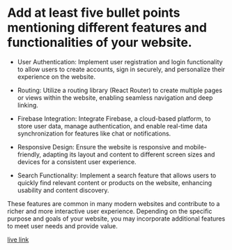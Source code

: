 # Add at least five bullet points mentioning different features and functionalities of your website.

- User Authentication: Implement user registration and login functionality to allow users to create accounts, sign in securely, and personalize their experience on the website.

- Routing: Utilize a routing library (React Router) to create multiple pages or views within the website, enabling seamless navigation and deep linking.

- Firebase Integration: Integrate Firebase, a cloud-based platform, to store user data, manage authentication, and enable real-time data synchronization for features like chat or notifications.

- Responsive Design: Ensure the website is responsive and mobile-friendly, adapting its layout and content to different screen sizes and devices for a consistent user experience.

- Search Functionality: Implement a search feature that allows users to quickly find relevant content or products on the website, enhancing usability and content discovery.

These features are common in many modern websites and contribute to a richer and more interactive user experience. Depending on the specific purpose and goals of your website, you may incorporate additional features to meet user needs and provide value.

 
[live link](https://react-social-events-92624.web.app)